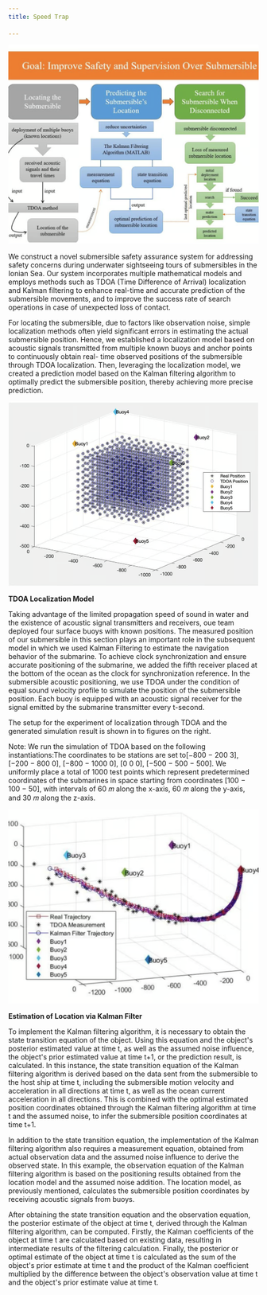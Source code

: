 ```yaml
---
title: Speed Trap

---
```



![](/img/projects/p4d1.png)

We construct a novel submersible safety assurance system for addressing safety concerns during underwater sightseeing tours of submersibles in the Ionian Sea. Our system incorporates multiple mathematical models and employs methods such as TDOA (Time Difference of Arrival) localization and Kalman filtering to enhance real-time and accurate prediction of the submersible movements, and to improve the success rate of search operations in case of unexpected loss of contact.

For locating the submersible, due to factors like observation noise, simple localization methods often yield significant errors in estimating the actual submersible position. Hence, we established a localization model based on acoustic signals transmitted from multiple known buoys and anchor points to continuously obtain real- time observed positions of the submersible through TDOA localization. Then, leveraging the localization model, we created a prediction model based on the Kalman filtering algorithm to optimally predict the submersible position, thereby achieving more precise prediction.

![](/img/projects/p4d2.png)

**TDOA Localization Model**

Taking advantage of the limited propagation speed of sound in water and the existence of acoustic signal transmitters and receivers, oue team deployed four surface buoys with known positions. The measured position of our submersible in this section plays an important role in the subsequent model in which we used Kalman Filtering to estimate the navigation behavior of the submarine. To achieve clock synchronization and ensure accurate positioning of the submarine, we added the fifth receiver placed at the bottom of the ocean as the clock for synchronization reference. In the submersible acoustic positioning, we use TDOA under the condition of equal sound velocity profile to simulate the position of the submersible position. Each buoy is equipped with an acoustic signal receiver for the signal emitted by the submarine transmitter every t-second.

The setup for the experiment of localization through TDOA and the generated simulation result is shown in to figures on the right.

Note: We run the simulation of TDOA based on the following instantiations:The coordinates to be stations are set to[−800 − 200 3], [−200 − 800 0], [−800 − 1000 0], [0 0 0], [−500 − 500 − 500]. We uniformly place a total of 1000 test points which represent predetermined coordinates of the submarines in space starting from coordinates [100 − 100 − 50], with intervals of 60 𝑚 along the x-axis, 60 𝑚 along the y-axis, and 30 𝑚 along the z-axis.

![](/img/projects/p4d3.png)

**Estimation of Location via Kalman Filter**

To implement the Kalman filtering algorithm, it is necessary to obtain the state transition equation of the object. Using this equation and the object's posterior estimated value at time t, as well as the assumed noise influence, the object's prior estimated value at time t+1, or the prediction result, is calculated. In this instance, the state transition equation of the Kalman filtering algorithm is derived based on the data sent from the submersible to the host ship at time t, including the submersible motion velocity and acceleration in all directions at time t, as well as the ocean current acceleration in all directions. This is combined with the optimal estimated position coordinates obtained through the Kalman filtering algorithm at time t and the assumed noise, to infer the submersible position coordinates at time t+1.

In addition to the state transition equation, the implementation of the Kalman filtering algorithm also requires a measurement equation, obtained from actual observation data and the assumed noise influence to derive the observed state. In this example, the observation equation of the Kalman filtering algorithm is based on the positioning results obtained from the location model and the assumed noise addition. The location model, as previously mentioned, calculates the submersible position coordinates by receiving acoustic signals from buoys.

After obtaining the state transition equation and the observation equation, the posterior estimate of the object at time t, derived through the Kalman filtering algorithm, can be computed. Firstly, the Kalman coefficients of the object at time t are calculated based on existing data, resulting in intermediate results of the filtering calculation. Finally, the posterior or optimal estimate of the object at time t is calculated as the sum of the object's prior estimate at time t and the product of the Kalman coefficient multiplied by the difference between the object's observation value at time t and the object's prior estimate value at time t.


